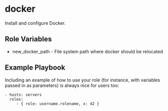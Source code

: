 # docker

Install and configure Docker.

## Role Variables

- new_docker_path - File system path where docker should be relocated

## Example Playbook

Including an example of how to use your role (for instance, with variables passed in as parameters) is always nice for users too:

    - hosts: servers
      roles:
         - { role: username.rolename, x: 42 }
